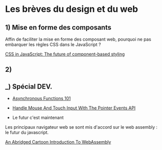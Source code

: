 # Les brèves du design et du web 
 
 
## 1)  Mise en forme des composants

Affin de faciliter la mise en forme des composant web, pourquoi ne pas embarquer les règles CSS dans le JavaScript ?
 
 [CSS in JavaScript: The future of component-based styling](https://medium.freecodecamp.com/css-in-javascript-the-future-of-component-based-styling-70b161a79a32)


## 2)

## _) Spécial DEV. 
 
- [Asynchronous Functions 101](https://bitsofco.de/asynchronous-functions-101/) 
 
- [Handle Mouse And Touch Input With The Pointer Events API](http://tutorialzine.com/2017/04/handle-mouse-and-touch-input-with-the-pointer-events-api/) 
 
- Le futur c'est maintenant

Les principaux navigateur web se sont mis d'accord sur le web assembly : le futur du javascript.

[An Abridged Cartoon Introduction To WebAssembly](https://www.smashingmagazine.com/2017/05/abridged-cartoon-introduction-webassembly/)